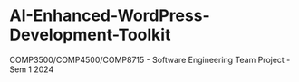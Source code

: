 # AI-Enhanced-WordPress-Development-Toolkit
COMP3500/COMP4500/COMP8715 - Software Engineering Team Project - Sem 1 2024
